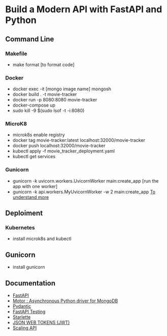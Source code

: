 # Build a Modern API with FastAPI and Python

## Command Line
### Makefile
- make format [to format code]
### Docker
- docker exec -it [mongo image name] mongosh
- docker build . -t movie-tracker
- docker run -p 8080:8080 movie-tracker
- docker-compose up
- sudo kill -9 $(sudo lsof -t -i:8080)
### MicroK8
- microk8s enable registry
- docker tag movie-tracker:latest localhost:32000/movie-tracker
- docker push localhost:32000/movie-tracker
- kubectl apply -f movie_tracker_deployment.yaml
- kubectl get services
### Gunicorn
- gunicorn -k uvicorn.workers.UvicornWorker main:create_app [run the app with one worker]
- gunicorn -k api.workers.MyUvicornWorker -w 2 main:create_app   [To understand more](https://nuculabs.dev/2021/05/18/fastapi-uvicorn-logging-in-production/)

## Deploiment
### Kubernetes
- install microk8s and kubectl
## Gunicorn
- install gunicorn

## Documentation
- [FastAPI](https://fastapi.tiangolo.com/)
- [Motor : Asynchronous Python driver for MongoDB](https://motor.readthedocs.io/en/stable/index.html)
- [Pydantic](https://docs.pydantic.dev/)
- [FastAPI Testing](https://fastapi.tiangolo.com/advanced/testing-dependencies/)
- [Starlette](https://www.starlette.io/)
- [JSON WEB TOKENS (JWT)](https://jwt.io/introduction)
- [Scaling API](https://www.apriorit.com/dev-blog/776-cloud-api-scaling)